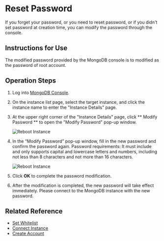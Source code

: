 # Reset Password

If you forget your password, or you need to reset password, or if you didn't set password at creation time, you can modify the password through the console.

## Instructions for Use

The modified password provided by the MongoDB console is to  modified as the password of root account.

## Operation Steps

1. Log into [MongoDB Console](https://mongodb-console.jdcloud.com/mongodb?dataCenter=bj_02).
1. On the instance list page, select the target instance, and click the instance name to enter the "Instance Details" page.
1. At the upper right corner of the "Instance Details" page, click ** Modify Password ** to open the "Modify Password" pop-up window.

	![Reboot Instance](https://github.com/jdcloudcom/cn/blob/master/image/mongodb/mongo-015.png)

1. In the “Modify Password” pop-up window, fill in the new password and confirm the password again. Password requirements: It must include and only supports capital and lowercase letters and numbers, including not less than 8 characters and not more than 16 characters.
	
	![Reboot Instance](https://github.com/jdcloudcom/cn/blob/master/image/mongodb/mongo-016.png)
	
1. Click **OK** to complete the password modification.
1. After the modification is completed, the new password will take effect immediately. Please connect to the MongoDB instance with the new password.

## Related Reference

- [Set Whitelist](../../Getting-Started/Set-Whitelist.md)
- [Connect Instance](../../Getting-Started/Connect-Instance.md)
- [Create Account](Create-MongoDB-Account.md)

